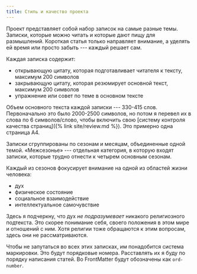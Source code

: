 ```yaml
---
title: Стиль и качество проекта
---
```


Проект представляет собой набор записок на самые разные темы.
Записки, которые можно читать и которые дают пищу для размышлений.
Короткая статья только направляет внимание, а уделять ей время или
просто забыть --- каждый решает сам.

Каждая записка содержит:
- открывающую цитату, которая подготавливает читателя к тексту,
  максимум 200 символов
- закрывающую цитату, которая резюмирует основной текст, максимум 200
  символов
- упражнение или совет по теме в основном тексте

Объем основного текста каждой записки --- 330-415 слов.  Первоначально
это было 2000-2500 символов, но потом я перевел их в слова по 6
символов/слово, чтобы включить свою [систему контроля качества
страниц]({% link site/review.md %}).  Это примерно одна страница А4.

Записки сгруппированы по сезонам и месяцам, объединенные одной темой.
«Межсезонье» --- отдельная категория, в которую входят записки,
которые трудно отнести к четырем основным сезонам.

Каждый из сезонов фокусирует внимание на одной из областей жизни
человека:
- дух
- физическое состояние
- социальное взаимодействие
- интеллектуальное самочувствие

Здесь я подчеркну, что дух *не подразумевает* никакого религиозного
подтекста.  Это скорее понимание себя, своего положения в этом мире и
отношений с ним.  Хотя религии тоже обращаются к этим вопросам, здесь
они не рассматриваются.

Чтобы не запутаться во всех этих записках, им понадобится система
маркировки.  Это будут порядковые номера.  Расставлять их я буду по
порядку написания статей.  Во FrontMatter будут обозначены как
`ord-number`.
